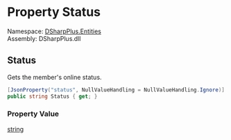 # Property Status

Namespace: [DSharpPlus.Entities](DSharpPlus.Entities.md)  
Assembly: DSharpPlus.dll

## <a id="DSharpPlus_Entities_DiscordWidgetMember_Status"></a>Status

Gets the member's online status.

```csharp
[JsonProperty("status", NullValueHandling = NullValueHandling.Ignore)]
public string Status { get; }
```

### Property Value

[string](https://learn.microsoft.com/dotnet/api/system.string)

